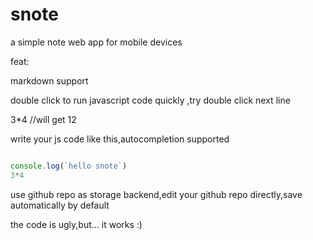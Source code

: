 # snote
a simple note web app for mobile devices 

feat:

markdown support

double click to run javascript code quickly ,try double click next line

3*4  //will get 12

write your js code like this,autocompletion supported

```javascript

console.log(`hello snote`)
3*4

```

use github repo  as storage backend,edit your github repo directly,save automatically by default

the code is ugly,but... it works :)
























